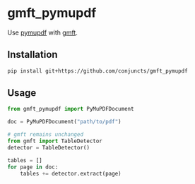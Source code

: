 # gmft_pymupdf

Use [pymupdf](https://github.com/pymupdf/PyMuPDF) with [gmft](https://github.com/conjuncts/gmft).

## Installation

```bash
pip install git+https://github.com/conjuncts/gmft_pymupdf
```

## Usage

```python
from gmft_pymupdf import PyMuPDFDocument

doc = PyMuPDFDocument("path/to/pdf")

# gmft remains unchanged
from gmft import TableDetector
detector = TableDetector()

tables = []
for page in doc:
    tables += detector.extract(page)

```